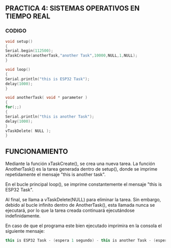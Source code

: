 ## PRACTICA 4:  SISTEMAS OPERATIVOS EN TIEMPO REAL

### CODIGO
``` cpp
void setup()
{
Serial.begin(112500);
xTaskCreate(anotherTask,"another Task",10000,NULL,1,NULL); 
}

void loop()
{
Serial.println("this is ESP32 Task");
delay(1000);
}

void anotherTask( void * parameter )
{
for(;;)
{
Serial.println("this is another Task");
delay(1000);
}
vTaskDelete( NULL );
}
```
## FUNCIONAMIENTO
Mediante la función xTaskCreate(), se crea una nueva tarea. La función AnotherTask() es la tarea generada dentro de setup(), donde se imprime repetidamente el mensaje "this is another task".

En el bucle principal loop(), se imprime constantemente el mensaje "this is ESP32 Task".

Al final, se llama a vTaskDelete(NULL) para eliminar la tarea. Sin embargo, debido al bucle infinito dentro de AnotherTask(), esta llamada nunca se ejecutará, por lo que la tarea creada continuará ejecutándose indefinidamente.



En caso de que el programa este bien ejecutado imprimira en la consola el siguiente mensaje:
```cpp
this is ESP32 Task - (espera 1 segundo) - this is another Task - (espera 1 segundo) - this is ESP32 Task - (espera 1 segundo) - etc.
```

